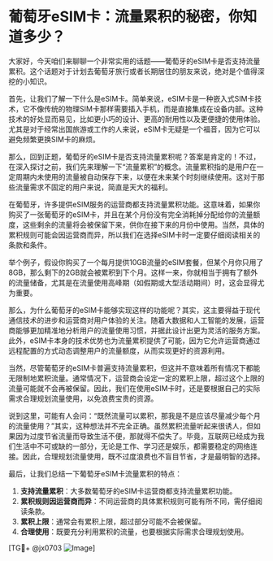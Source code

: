 # 葡萄牙eSIM卡：流量累积的秘密，你知道多少？

大家好，今天咱们来聊聊一个非常实用的话题——葡萄牙的eSIM卡是否支持流量累积。这个话题对于计划去葡萄牙旅行或者长期居住的朋友来说，绝对是个值得深挖的小知识。

首先，让我们了解一下什么是eSIM卡。简单来说，eSIM卡是一种嵌入式SIM卡技术，它不像传统的物理SIM卡那样需要插入手机，而是直接集成在设备内部。这种技术的好处显而易见，比如更小巧的设计、更高的耐用性以及更便捷的使用体验。尤其是对于经常出国旅游或工作的人来说，eSIM卡无疑是一个福音，因为它可以避免频繁更换SIM卡的麻烦。

那么，回到正题，葡萄牙的eSIM卡是否支持流量累积呢？答案是肯定的！不过，在深入探讨之前，我们先来理解一下“流量累积”的概念。流量累积指的是用户在一定周期内未使用的流量被自动保存下来，以便在未来某个时刻继续使用。这对于那些流量需求不固定的用户来说，简直是天大的福利。

在葡萄牙，许多提供eSIM服务的运营商都支持流量累积功能。这意味着，如果你购买了一张葡萄牙的eSIM卡，并且在某个月份没有完全消耗掉分配给你的流量额度，这些剩余的流量将会被保留下来，供你在接下来的月份中使用。当然，具体的累积规则可能会因运营商而异，所以我们在选择eSIM卡时一定要仔细阅读相关的条款和条件。

举个例子，假设你购买了一个每月提供10GB流量的eSIM套餐，但某个月你只用了8GB，那么剩下的2GB就会被累积到下个月。这样一来，你就相当于拥有了额外的流量储备，尤其是在流量使用高峰期（如假期或大型活动期间）时，这会显得尤为重要。

那么，为什么葡萄牙的eSIM卡能够实现这样的功能呢？其实，这主要得益于现代通信技术的进步和运营商对用户体验的关注。随着大数据和人工智能的发展，运营商能够更加精准地分析用户的流量使用习惯，并据此设计出更为灵活的服务方案。此外，eSIM卡本身的技术优势也为流量累积提供了可能，因为它允许运营商通过远程配置的方式动态调整用户的流量额度，从而实现更好的资源利用。

当然，尽管葡萄牙的eSIM卡普遍支持流量累积，但这并不意味着所有情况下都能无限制地累积流量。通常情况下，运营商会设定一定的累积上限，超过这个上限的流量可能就不会再被保留。因此，我们在使用eSIM卡时，还是要根据自己的实际需求合理规划流量使用，以免浪费宝贵的资源。

说到这里，可能有人会问：“既然流量可以累积，那我是不是应该尽量减少每个月的流量使用？”其实，这种想法并不完全正确。虽然累积流量听起来很诱人，但如果因为过度节省流量而导致生活不便，那就得不偿失了。毕竟，互联网已经成为我们生活中不可或缺的一部分，无论是工作、学习还是娱乐，都需要稳定的网络连接。因此，合理规划流量使用，既不过度浪费也不盲目节省，才是最明智的选择。

最后，让我们总结一下葡萄牙eSIM卡流量累积的特点：
1. **支持流量累积**：大多数葡萄牙的eSIM卡运营商都支持流量累积功能。
2. **累积规则因运营商而异**：不同运营商的具体累积规则可能有所不同，需仔细阅读条款。
3. **累积上限**：通常会有累积上限，超过部分可能不会被保留。
4. **合理使用**：既要充分利用累积的流量，也要根据实际需求合理规划使用。

[TG💪+ @jx0703 ![Image](https://github.com/user-attachments/assets/dbca1d08-cadb-493c-b0ec-ad6f7a83f270)]